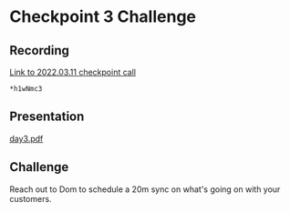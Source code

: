 # Checkpoint 3 Challenge

## Recording
[Link to 2022.03.11 checkpoint call](https://f5networks.zoom.us/rec/share/0ASyZtV9NLrPdcQm98ZAEZOwd1ZD_AQU8eOosrIeRpEcoshJfN4pUVE5lCktSypK.sSCRQ6LYbls30t37)

`*h1wNmc3`


## Presentation
[day3.pdf](day3.pdf)


## Challenge
Reach out to Dom to schedule a 20m sync on what's going on with your customers.
